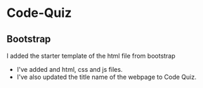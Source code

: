 # Code-Quiz

## Bootstrap
I added the starter template of the html file from bootstrap
* I've added and html, css and js files.
* I've also updated the title name of the webpage to Code Quiz.
